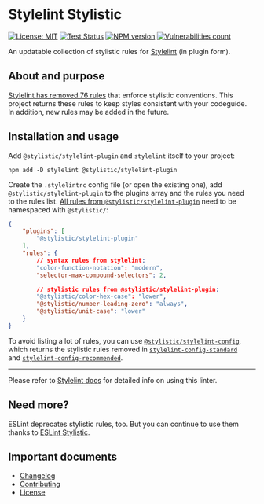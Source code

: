 # Stylelint Stylistic

[![License: MIT][license-image]][license-url]
[![Test Status][test-image]][test-url]
[![NPM version][npm-image]][npm-url]
[![Vulnerabilities count][vulnerabilities-image]][vulnerabilities-url]

An updatable collection of stylistic rules for [Stylelint](https://github.com/stylelint/stylelint) (in plugin form).

## About and purpose

[Stylelint has removed 76 rules](https://stylelint.io/migration-guide/to-16#removed-deprecated-stylistic-rules) that enforce stylistic conventions. This project returns these rules to keep styles consistent with your codeguide. In addition, new rules may be added in the future.

## Installation and usage

Add `@stylistic/stylelint-plugin` and `stylelint` itself to your project:

```shell
npm add -D stylelint @stylistic/stylelint-plugin
```

Create the `.stylelintrc` config file (or open the existing one), add `@stylistic/stylelint-plugin` to the plugins array and the rules you need to the rules list. [All rules from `@stylistic/stylelint-plugin`](https://github.com/stylelint-stylistic/stylelint-stylistic/blob/main/docs/user-guide/rules.md) need to be namespaced with `@stylistic/`:

```json
{
	"plugins": [
		"@stylistic/stylelint-plugin"
	],
	"rules": {
		// syntax rules from stylelint:
		"color-function-notation": "modern",
		"selector-max-compound-selectors": 2,

		// stylistic rules from @stylistic/stylelint-plugin:
		"@stylistic/color-hex-case": "lower",
		"@stylistic/number-leading-zero": "always",
		"@stylistic/unit-case": "lower"
	}
}
```

To avoid listing a lot of rules, you can use [`@stylistic/stylelint-config`](https://www.npmjs.com/package/@stylistic/stylelint-config), which returns the stylistic rules removed in [`stylelint-config-standard`](https://github.com/stylelint/stylelint-config-standard/releases/tag/30.0.0) and [`stylelint-config-recommended`](https://github.com/stylelint/stylelint-config-recommended/releases/tag/10.0.1).

---

Please refer to [Stylelint docs](https://stylelint.io/user-guide/get-started) for detailed info on using this linter.

## Need more?

ESLint deprecates stylistic rules, too. But you can continue to use them thanks to [ESLint Stylistic](https://eslint.style).

## Important documents

- [Changelog](https://github.com/stylelint-stylistic/stylelint-stylistic/blob/main/CHANGELOG.md)
- [Contributing](https://github.com/stylelint-stylistic/stylelint-stylistic/blob/main/CONTRIBUTING.md)
- [License](./LICENSE)

[test-url]: https://github.com/stylelint-stylistic/stylelint-stylistic/actions?workflow=Test
[test-image]: https://github.com/stylelint-stylistic/stylelint-stylistic/actions/workflows/test.yaml/badge.svg?branch=main

[npm-url]: https://www.npmjs.com/package/@stylistic/stylelint-plugin
[npm-image]: https://img.shields.io/npm/v/@stylistic/stylelint-plugin?logo=npm&logoColor=fff

[license-url]: https://github.com/stylelint-stylistic/stylelint-stylistic/blob/main/LICENSE
[license-image]: https://img.shields.io/badge/License-MIT-limegreen.svg

[vulnerabilities-url]: https://snyk.io/test/github/stylelint-stylistic/stylelint-stylistic
[vulnerabilities-image]: https://snyk.io/test/github/stylelint-stylistic/stylelint-stylistic/badge.svg
